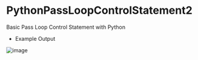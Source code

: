 # PythonPassLoopControlStatement2
Basic Pass Loop Control Statement with Python

- Example Output

![image](https://user-images.githubusercontent.com/97081479/174671658-6f9402a7-4a26-4183-8231-3344793ccdb3.png)

